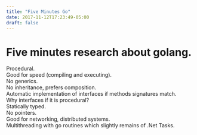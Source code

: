 ```yaml
---
title: "Five Minutes Go"
date: 2017-11-12T17:23:49-05:00
draft: false
---
```


# Five minutes research about golang.

Procedural.  
Good for speed (compiling and executing).   
No generics.  
No inheritance, prefers composition.   
Automatic implementation of interfaces if methods signatures match.  
Why interfaces if it is procedural?  
Statically typed.  
No pointers.  
Good for networking, distributed systems.  
Multithreading with go routines which slightly remains of .Net Tasks.  